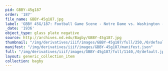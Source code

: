 ```yaml
---
pid: GBBY-45g187
order: '187'
file_name: GBBY-45g187.jpg
label: 'GBBY 45G/187: Football Game Scene - Notre Dame vs. Washington - 1936'
_date: '1936'
object_type: glass plate negative
source: http://archives.nd.edu/Bagby/GBBY-45g187.jpg
thumbnail: "/img/derivatives/iiif/images/GBBY-45g187/full/250,/0/default.jpg"
manifest: "/img/derivatives/iiif/images/GBBY-45g187/manifest.json"
full: "/img/derivatives/iiif/images/GBBY-45g187/full/1140,/0/default.jpg"
layout: generic_collection_item
collection: bagby
---
```

